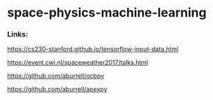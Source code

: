 # space-physics-machine-learning

### Links:

https://cs230-stanford.github.io/tensorflow-input-data.html

https://event.cwi.nl/spaceweather2017/talks.html

https://github.com/aburrell/ocbpy

https://github.com/aburrell/apexpy
